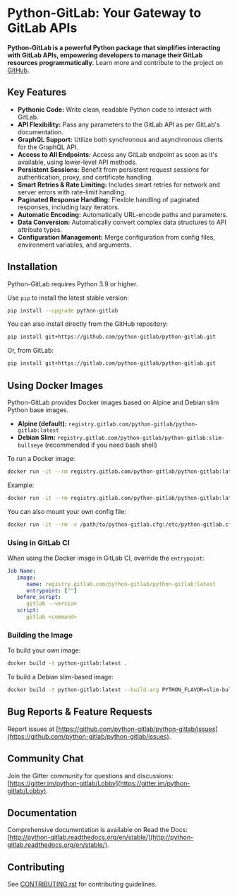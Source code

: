 # Python-GitLab: Your Gateway to GitLab APIs

**Python-GitLab is a powerful Python package that simplifies interacting with GitLab APIs, empowering developers to manage their GitLab resources programmatically.** Learn more and contribute to the project on [GitHub](https://github.com/python-gitlab/python-gitlab).

## Key Features

*   **Pythonic Code:** Write clean, readable Python code to interact with GitLab.
*   **API Flexibility:** Pass any parameters to the GitLab API as per GitLab's documentation.
*   **GraphQL Support:** Utilize both synchronous and asynchronous clients for the GraphQL API.
*   **Access to All Endpoints:** Access any GitLab endpoint as soon as it's available, using lower-level API methods.
*   **Persistent Sessions:** Benefit from persistent request sessions for authentication, proxy, and certificate handling.
*   **Smart Retries & Rate Limiting:** Includes smart retries for network and server errors with rate-limit handling.
*   **Paginated Response Handling:** Flexible handling of paginated responses, including lazy iterators.
*   **Automatic Encoding:** Automatically URL-encode paths and parameters.
*   **Data Conversion:** Automatically convert complex data structures to API attribute types.
*   **Configuration Management:** Merge configuration from config files, environment variables, and arguments.

## Installation

Python-GitLab requires Python 3.9 or higher.

Use `pip` to install the latest stable version:

```bash
pip install --upgrade python-gitlab
```

You can also install directly from the GitHub repository:

```bash
pip install git+https://github.com/python-gitlab/python-gitlab.git
```

Or, from GitLab:

```bash
pip install git+https://gitlab.com/python-gitlab/python-gitlab.git
```

## Using Docker Images

Python-GitLab provides Docker images based on Alpine and Debian slim Python base images.

*   **Alpine (default):** `registry.gitlab.com/python-gitlab/python-gitlab:latest`
*   **Debian Slim:** `registry.gitlab.com/python-gitlab/python-gitlab:slim-bullseye` (recommended if you need bash shell)

To run a Docker image:

```bash
docker run -it --rm registry.gitlab.com/python-gitlab/python-gitlab:latest <command> ...
```

Example:

```bash
docker run -it --rm registry.gitlab.com/python-gitlab/python-gitlab:latest project get --id gitlab-org/gitlab
```

You can also mount your own config file:

```bash
docker run -it --rm -v /path/to/python-gitlab.cfg:/etc/python-gitlab.cfg registry.gitlab.com/python-gitlab/python-gitlab:latest <command> ...
```

### Using in GitLab CI

When using the Docker image in GitLab CI, override the `entrypoint`:

```yaml
Job Name:
   image:
      name: registry.gitlab.com/python-gitlab/python-gitlab:latest
      entrypoint: [""]
   before_script:
      gitlab --version
   script:
      gitlab <command>
```

### Building the Image

To build your own image:

```bash
docker build -t python-gitlab:latest .
```

To build a Debian slim-based image:

```bash
docker build -t python-gitlab:latest --build-arg PYTHON_FLAVOR=slim-bullseye .
```

## Bug Reports & Feature Requests

Report issues at [https://github.com/python-gitlab/python-gitlab/issues](https://github.com/python-gitlab/python-gitlab/issues).

## Community Chat

Join the Gitter community for questions and discussions: [https://gitter.im/python-gitlab/Lobby](https://gitter.im/python-gitlab/Lobby).

## Documentation

Comprehensive documentation is available on Read the Docs: [http://python-gitlab.readthedocs.org/en/stable/](http://python-gitlab.readthedocs.org/en/stable/).

## Contributing

See [CONTRIBUTING.rst](https://github.com/python-gitlab/python-gitlab/blob/main/CONTRIBUTING.rst) for contributing guidelines.